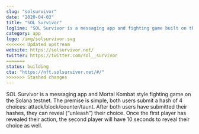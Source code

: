 ```yaml
---
slug: "solsurvivor"
date: "2020-04-03"
title: "SOL Survivor"
logline: "SOL Survivor is a messaging app and fighting game built on the Solana testnet."
category: app
logo: /img/solsurvivor.svg
<<<<<<< Updated upstream
website: https://solsurvivor.net/
twitter: https://twitter.com/sol__survivor
=======
status: building
cta: "https://nft.solsurvivor.net/#/"
>>>>>>> Stashed changes
---
```


SOL Survivor is a messaging app and Mortal Kombat style fighting game on the Solana testnet. The premise is simple, both users submit a hash of 4 choices: attack/block/counter/taunt. After both users have submitted their hashes, they can reveal (“unleash”) their choice. Once the first player has revealed their action, the second player will have 10 seconds to reveal their choice as well.
